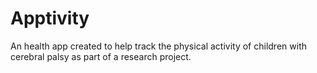 # Apptivity
An health app created to help track the physical activity of children with cerebral palsy as part of a research project. 
